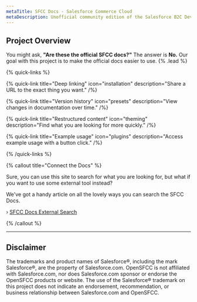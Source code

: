```yaml
---
metaTitle: SFCC Docs - Salesforce Commerce Cloud
metaDescription: Unofficial community edition of the Salesforce B2C Developer Documentation.
---
```


## Project Overview

You might ask, **"Are these the official SFCC docs?"** The answer is **No.** Our goal with this project is to make the official docs easier to use. {% .lead %}

{% quick-links %}

{% quick-link title="Deep linking" icon="installation" description="Share a URL to the exact thing you want." /%}

{% quick-link title="Version history" icon="presets" description="View changes in documentation over time." /%}

{% quick-link title="Restructured content" icon="theming" description="Find what you are looking for more quickly." /%}

{% quick-link title="Example usage" icon="plugins" description="Access example usage with a button click." /%}

{% /quick-links %}

{% callout title="Connect the Docs" %}

Sure, you can use this site to search for what you are looking for, but what if you want to use some external tool instead?

We've got a handy article on all the lovely ways you can search the SFCC Docs.

› [SFCC Docs External Search](https://opensfcc.com/sfcc-docs-external-search)

{% /callout %}

---

## Disclaimer

The trademarks and product names of Salesforce®, including the mark Salesforce®, are the property of Salesforce.com. OpenSFCC is not affiliated with Salesforce.com, nor does Salesforce.com sponsor or endorse the OpenSFCC products or website. The use of the Salesforce® trademark on this project does not indicate an endorsement, recommendation, or business relationship between Salesforce.com and OpenSFCC.
